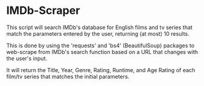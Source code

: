 # IMDb-Scraper
This script will search IMDb's database for English films and tv series
that match the parameters entered by the user, returning (at most) 10 results.

This is done by using the 'requests' and 'bs4' (BeautifulSoup) packages to web-scrape
from IMDb's search function based on a URL that changes with the user's input.

It will return the Title, Year, Genre, Rating, Runtime, and Age Rating of each
film/tv series that matches the initial parameters.
